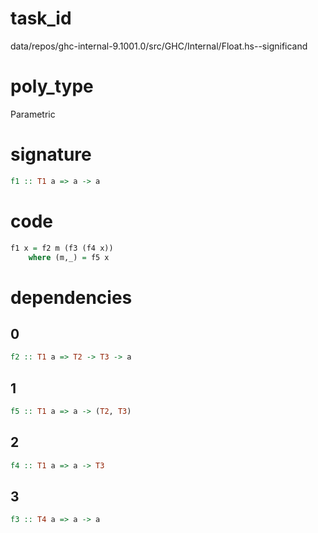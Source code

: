 
# task_id
data/repos/ghc-internal-9.1001.0/src/GHC/Internal/Float.hs--significand

# poly_type
Parametric

# signature
```haskell
f1 :: T1 a => a -> a
```   

# code
```haskell
f1 x = f2 m (f3 (f4 x))
    where (m,_) = f5 x
```

# dependencies
## 0
```haskell
f2 :: T1 a => T2 -> T3 -> a
```
## 1
```haskell
f5 :: T1 a => a -> (T2, T3)
```
## 2
```haskell
f4 :: T1 a => a -> T3
```
## 3
```haskell
f3 :: T4 a => a -> a
```
